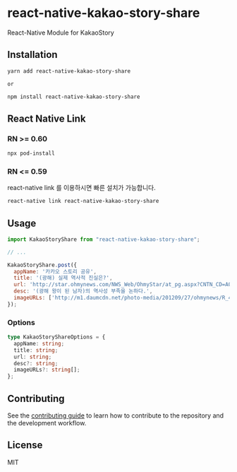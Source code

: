 # react-native-kakao-story-share

React-Native Module for KakaoStory

## Installation

```sh
yarn add react-native-kakao-story-share

or

npm install react-native-kakao-story-share
```

## React Native Link

### RN >= 0.60

```sh
npx pod-install
```

### RN <= 0.59
react-native link 를 이용하시면 빠른 설치가 가능합니다. 

```sh
react-native link react-native-kakao-story-share
```

## Usage

```js
import KakaoStoryShare from "react-native-kakao-story-share";

// ...

KakaoStoryShare.post({
  appName: '카카오 스토리 공유',
  title: '(광해) 실제 역사적 진실은?',
  url: 'http://star.ohmynews.com/NWS_Web/OhmyStar/at_pg.aspx?CNTN_CD=A0001779183',
  desc: '(광해 왕이 된 남자)의 역사성 부족을 논하다.',
  imageURLs: ['http://m1.daumcdn.net/photo-media/201209/27/ohmynews/R_430x0_20120927141307222.jpg'],
});
```

### Options

```ts
type KakaoStoryShareOptions = {
  appName: string;
  title: string;
  url: string;
  desc?: string;
  imageURLs?: string[];
};
```

## Contributing

See the [contributing guide](CONTRIBUTING.md) to learn how to contribute to the repository and the development workflow.

## License

MIT

